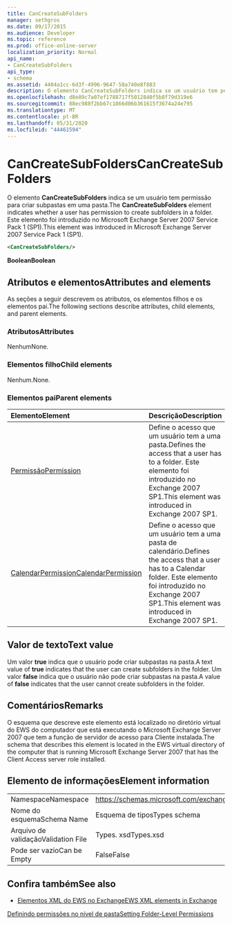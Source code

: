 ```yaml
---
title: CanCreateSubFolders
manager: sethgros
ms.date: 09/17/2015
ms.audience: Developer
ms.topic: reference
ms.prod: office-online-server
localization_priority: Normal
api_name:
- CanCreateSubFolders
api_type:
- schema
ms.assetid: 4404a1cc-6d3f-4996-9647-58a740e8f883
description: O elemento CanCreateSubFolders indica se um usuário tem permissão para criar subpastas em uma pasta. Este elemento foi introduzido no Microsoft Exchange Server 2007 Service Pack 1 (SP1).
ms.openlocfilehash: d8e89c7a07ef1788717f5012840f5b8f79d319e6
ms.sourcegitcommit: 88ec988f2bb67c1866d06b361615f3674a24e795
ms.translationtype: MT
ms.contentlocale: pt-BR
ms.lasthandoff: 05/31/2020
ms.locfileid: "44461594"
---
```

# <a name="cancreatesubfolders"></a><span data-ttu-id="5dec9-104">CanCreateSubFolders</span><span class="sxs-lookup"><span data-stu-id="5dec9-104">CanCreateSubFolders</span></span>

<span data-ttu-id="5dec9-105">O elemento **CanCreateSubFolders** indica se um usuário tem permissão para criar subpastas em uma pasta.</span><span class="sxs-lookup"><span data-stu-id="5dec9-105">The **CanCreateSubFolders** element indicates whether a user has permission to create subfolders in a folder.</span></span> <span data-ttu-id="5dec9-106">Este elemento foi introduzido no Microsoft Exchange Server 2007 Service Pack 1 (SP1).</span><span class="sxs-lookup"><span data-stu-id="5dec9-106">This element was introduced in Microsoft Exchange Server 2007 Service Pack 1 (SP1).</span></span> 
  
```xml
<CanCreateSubFolders/>
```

 <span data-ttu-id="5dec9-107">**Boolean**</span><span class="sxs-lookup"><span data-stu-id="5dec9-107">**Boolean**</span></span>
## <a name="attributes-and-elements"></a><span data-ttu-id="5dec9-108">Atributos e elementos</span><span class="sxs-lookup"><span data-stu-id="5dec9-108">Attributes and elements</span></span>

<span data-ttu-id="5dec9-109">As seções a seguir descrevem os atributos, os elementos filhos e os elementos pai.</span><span class="sxs-lookup"><span data-stu-id="5dec9-109">The following sections describe attributes, child elements, and parent elements.</span></span>
  
### <a name="attributes"></a><span data-ttu-id="5dec9-110">Atributos</span><span class="sxs-lookup"><span data-stu-id="5dec9-110">Attributes</span></span>

<span data-ttu-id="5dec9-111">Nenhum</span><span class="sxs-lookup"><span data-stu-id="5dec9-111">None.</span></span>
  
### <a name="child-elements"></a><span data-ttu-id="5dec9-112">Elementos filho</span><span class="sxs-lookup"><span data-stu-id="5dec9-112">Child elements</span></span>

<span data-ttu-id="5dec9-113">Nenhum.</span><span class="sxs-lookup"><span data-stu-id="5dec9-113">None.</span></span>
  
### <a name="parent-elements"></a><span data-ttu-id="5dec9-114">Elementos pai</span><span class="sxs-lookup"><span data-stu-id="5dec9-114">Parent elements</span></span>

|<span data-ttu-id="5dec9-115">**Elemento**</span><span class="sxs-lookup"><span data-stu-id="5dec9-115">**Element**</span></span>|<span data-ttu-id="5dec9-116">**Descrição**</span><span class="sxs-lookup"><span data-stu-id="5dec9-116">**Description**</span></span>|
|:-----|:-----|
|[<span data-ttu-id="5dec9-117">Permissão</span><span class="sxs-lookup"><span data-stu-id="5dec9-117">Permission</span></span>](permission.md) <br/> |<span data-ttu-id="5dec9-118">Define o acesso que um usuário tem a uma pasta.</span><span class="sxs-lookup"><span data-stu-id="5dec9-118">Defines the access that a user has to a folder.</span></span> <span data-ttu-id="5dec9-119">Este elemento foi introduzido no Exchange 2007 SP1.</span><span class="sxs-lookup"><span data-stu-id="5dec9-119">This element was introduced in Exchange 2007 SP1.</span></span>  <br/> |
|[<span data-ttu-id="5dec9-120">CalendarPermission</span><span class="sxs-lookup"><span data-stu-id="5dec9-120">CalendarPermission</span></span>](calendarpermission.md) <br/> |<span data-ttu-id="5dec9-121">Define o acesso que um usuário tem a uma pasta de calendário.</span><span class="sxs-lookup"><span data-stu-id="5dec9-121">Defines the access that a user has to a Calendar folder.</span></span> <span data-ttu-id="5dec9-122">Este elemento foi introduzido no Exchange 2007 SP1.</span><span class="sxs-lookup"><span data-stu-id="5dec9-122">This element was introduced in Exchange 2007 SP1.</span></span>  <br/> |
   
## <a name="text-value"></a><span data-ttu-id="5dec9-123">Valor de texto</span><span class="sxs-lookup"><span data-stu-id="5dec9-123">Text value</span></span>

<span data-ttu-id="5dec9-124">Um valor **true** indica que o usuário pode criar subpastas na pasta.</span><span class="sxs-lookup"><span data-stu-id="5dec9-124">A text value of **true** indicates that the user can create subfolders in the folder.</span></span> <span data-ttu-id="5dec9-125">Um valor **false** indica que o usuário não pode criar subpastas na pasta.</span><span class="sxs-lookup"><span data-stu-id="5dec9-125">A value of **false** indicates that the user cannot create subfolders in the folder.</span></span> 
  
## <a name="remarks"></a><span data-ttu-id="5dec9-126">Comentários</span><span class="sxs-lookup"><span data-stu-id="5dec9-126">Remarks</span></span>

<span data-ttu-id="5dec9-127">O esquema que descreve este elemento está localizado no diretório virtual do EWS do computador que está executando o Microsoft Exchange Server 2007 que tem a função de servidor de acesso para Cliente instalada.</span><span class="sxs-lookup"><span data-stu-id="5dec9-127">The schema that describes this element is located in the EWS virtual directory of the computer that is running Microsoft Exchange Server 2007 that has the Client Access server role installed.</span></span>
  
## <a name="element-information"></a><span data-ttu-id="5dec9-128">Elemento de informações</span><span class="sxs-lookup"><span data-stu-id="5dec9-128">Element information</span></span>

|||
|:-----|:-----|
|<span data-ttu-id="5dec9-129">Namespace</span><span class="sxs-lookup"><span data-stu-id="5dec9-129">Namespace</span></span>  <br/> |https://schemas.microsoft.com/exchange/services/2006/types  <br/> |
|<span data-ttu-id="5dec9-130">Nome do esquema</span><span class="sxs-lookup"><span data-stu-id="5dec9-130">Schema Name</span></span>  <br/> |<span data-ttu-id="5dec9-131">Esquema de tipos</span><span class="sxs-lookup"><span data-stu-id="5dec9-131">Types schema</span></span>  <br/> |
|<span data-ttu-id="5dec9-132">Arquivo de validação</span><span class="sxs-lookup"><span data-stu-id="5dec9-132">Validation File</span></span>  <br/> |<span data-ttu-id="5dec9-133">Types. xsd</span><span class="sxs-lookup"><span data-stu-id="5dec9-133">Types.xsd</span></span>  <br/> |
|<span data-ttu-id="5dec9-134">Pode ser vazio</span><span class="sxs-lookup"><span data-stu-id="5dec9-134">Can be Empty</span></span>  <br/> |<span data-ttu-id="5dec9-135">False</span><span class="sxs-lookup"><span data-stu-id="5dec9-135">False</span></span>  <br/> |
   
## <a name="see-also"></a><span data-ttu-id="5dec9-136">Confira também</span><span class="sxs-lookup"><span data-stu-id="5dec9-136">See also</span></span>



- [<span data-ttu-id="5dec9-137">Elementos XML do EWS no Exchange</span><span class="sxs-lookup"><span data-stu-id="5dec9-137">EWS XML elements in Exchange</span></span>](ews-xml-elements-in-exchange.md)


[<span data-ttu-id="5dec9-138">Definindo permissões no nível de pasta</span><span class="sxs-lookup"><span data-stu-id="5dec9-138">Setting Folder-Level Permissions</span></span>](https://msdn.microsoft.com/library/c7530e86-5112-401c-b10a-9c054ae59f07%28Office.15%29.aspx)

